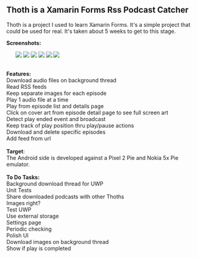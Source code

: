  <H2>Thoth is a Xamarin Forms Rss Podcast Catcher</h2>


Thoth is a project I used to learn Xamarin Forms.  It's a simple project that could be used for real.  It's taken about 5 weeks to get to this stage.<br/>

 <b>Screenshots:</b><br/>

<ul style="overflow-x:auto;white-space:nowrap;width:900px;">
  <!-- Inline styles added for demonstration purposes only. -->
  <li style="display:inline"><IMG src="https://github.com/ssorrrell/Thoth/blob/master/Thoth%203%2021072020.png" /></li>
  <li style="display:inline"><IMG src="https://github.com/ssorrrell/Thoth/blob/master/Thoth%202%2021072020.png" /></li>
  <li style="display:inline"><IMG src="https://github.com/ssorrrell/Thoth/blob/master/Thoth%201%2021072020.png" /></li>
  <li style="display:inline"><IMG src="https://github.com/ssorrrell/Thoth/blob/master/Thoth%204%2008072020.png" /></li>
  <li style="display:inline"><IMG src="https://github.com/ssorrrell/Thoth/blob/master/Thoth%205%2021072020.png" /></li>
  <li style="display:inline"><IMG src="https://github.com/ssorrrell/Thoth/blob/master/Thoth%206%2021072020.png" /></li>
</ul>

<br/>
 <b>Features:</b><br/>
 Download audio files on background thread<br/>
 Read RSS feeds<br/>
 Keep separate images for each episode<br/>
 Play 1 audio file at a time<br/>
 Play from episode list and details page<br/>
 Click on cover art from episode detail page to see full screen art<br/>
 Detect play ended event and broadcast<br/>
 Keep track of play position thru play/pause actions<br/>
 Download and delete specific episodes<br/>
 Add feed from url<br/>
 <br/>
 <b>Target</b>:<br/>
 The Android side is developed against a Pixel 2 Pie and Nokia 5x Pie emulator.<br/>
 <br/>
 <b>To Do Tasks:</b><br/>
 Background download thread for UWP<br/>
 Unit Tests<br/>
 Share downloaded podcasts with other Thoths<br/>
 Images right?<br/>
 Test UWP<br/>
 Use external storage<br/>
 Settings page<br/>
 Periodic checking<br/>
 Polish UI<br/>
 Download images on background thread<br/>
 Show if play is completed<br/>
 
 
